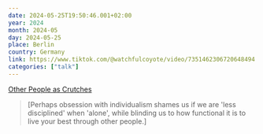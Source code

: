 ```yaml
---
date: 2024-05-25T19:50:46.001+02:00
year: 2024
month: 2024-05
day: 2024-05-25
place: Berlin
country: Germany
link: https://www.tiktok.com/@watchfulcoyote/video/7351462306720648494
categories: ["talk"]
---
```

[Other People as Crutches](https://www.tiktok.com/@watchfulcoyote/video/7351462306720648494)

> [Perhaps obsession with individualism shames us if we are 'less disciplined' when 'alone', while blinding us to how functional it is to live your best through other people.]
